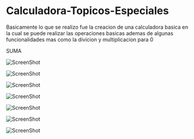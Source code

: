 # Calculadora-Topicos-Especiales
Basicamente lo que se realizo fue la creacion de una calculadora basica 
en la cual se puede realizar las operaciones basicas ademas de algunas funcionalidades mas 
como la divicion y multiplicacion para 0

SUMA

![ScreenShot](https://github.com/JeffersonCaiza/Calculadora-Topicos-Especiales/blob/main/1.png?raw=true)


![ScreenShot](https://github.com/JeffersonCaiza/Calculadora-Topicos-Especiales/blob/main/2.png?raw=true)


![ScreenShot](https://github.com/JeffersonCaiza/Calculadora-Topicos-Especiales/blob/main/3.png?raw=true)


![ScreenShot](https://github.com/JeffersonCaiza/Calculadora-Topicos-Especiales/blob/main/4.png?raw=true)


![ScreenShot](https://github.com/JeffersonCaiza/Calculadora-Topicos-Especiales/blob/main/5.png?raw=true)


![ScreenShot](https://github.com/JeffersonCaiza/Calculadora-Topicos-Especiales/blob/main/6.png?raw=true)


![ScreenShot](https://github.com/JeffersonCaiza/Calculadora-Topicos-Especiales/blob/main/7.png?raw=true)
